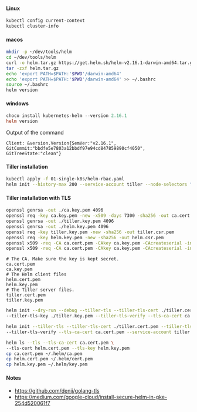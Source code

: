 #### Linux
```bash
kubectl config current-context
kubectl cluster-info
```

#### macos
```bash
mkdir -p ~/dev/tools/helm
cd ~/dev/tools/helm
curl -o helm.tar.gz https://get.helm.sh/helm-v2.16.1-darwin-amd64.tar.gz
tar -zxf helm.tar.gz
echo 'export PATH=$PATH:'$PWD'/darwin-amd64'
echo 'export PATH=$PATH:'$PWD'/darwin-amd64' >> ~/.bashrc
source ~/.bashrc
helm version
```

#### windows
```powershell
choco install kubernetes-helm --version 2.16.1
helm version
```

Output of the command
```
Client: &version.Version{SemVer:"v2.16.1", GitCommit:"bbdfe5e7803a12bbdf97e94cd847859890cf4050", GitTreeState:"clean"}
```

#### Tiller installation
```bash
kubectl apply -f 01-single-k8s/helm-rbac.yaml
helm init --history-max 200 --service-account tiller --node-selectors "beta.kubernetes.io/os=linux"
```

#### Tiller installation with TLS
```bash
openssl genrsa -out ./ca.key.pem 4096
openssl req -key ca.key.pem -new -x509 -days 7300 -sha256 -out ca.cert.pem -extensions v3_ca
openssl genrsa -out ./tiller.key.pem 4096
openssl genrsa -out ./helm.key.pem 4096
openssl req -key tiller.key.pem -new -sha256 -out tiller.csr.pem
openssl req -key helm.key.pem -new -sha256 -out helm.csr.pem
openssl x509 -req -CA ca.cert.pem -CAkey ca.key.pem -CAcreateserial -in tiller.csr.pem -out tiller.cert.pem -days 365
openssl x509 -req -CA ca.cert.pem -CAkey ca.key.pem -CAcreateserial -in helm.csr.pem -out helm.cert.pem  -days 365
```
```
# The CA. Make sure the key is kept secret.
ca.cert.pem
ca.key.pem
# The Helm client files
helm.cert.pem
helm.key.pem
# The Tiller server files.
tiller.cert.pem
tiller.key.pem
```

```bash
helm init --dry-run --debug --tiller-tls --tiller-tls-cert ./tiller.cert.pem  \
--tiller-tls-key ./tiller.key.pem --tiller-tls-verify --tls-ca-cert ca.cert.pem

helm init --tiller-tls --tiller-tls-cert ./tiller.cert.pem --tiller-tls-key ./tiller.key.pem \
--tiller-tls-verify --tls-ca-cert ca.cert.pem --service-account tiller

helm ls --tls --tls-ca-cert ca.cert.pem \
--tls-cert helm.cert.pem --tls-key helm.key.pem
cp ca.cert.pem ~/.helm/ca.pem
cp helm.cert.pem ~/.helm/cert.pem
cp helm.key.pem ~/.helm/key.pem
```


#### Notes
- https://github.com/denji/golang-tls
- https://medium.com/google-cloud/install-secure-helm-in-gke-254d520061f7